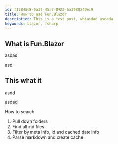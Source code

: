 ```yaml
---
id: f12845e8-0a3f-45a7-8922-6a3980249ec9
title: How to use Fun.Blazor
description: This is a test post, whiasdad asdada
keywords: blazor, fsharp
---
```


## What is Fun.Blazor

asdas

asd



## This what it 

asdd

asdad

How to search:

1. Pull down folders
2. Find all md files
3. Filter by meta info, id and cached date info
4. Parse markdown and create cache
